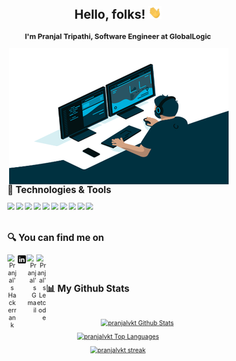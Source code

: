 
<h1 align="center"> Hello, folks! <img src="https://raw.githubusercontent.com/pranjalvkt/pranjalvkt/main/wave.gif" width="30px"></h1>

<h3 align="center">I'm Pranjal Tripathi, Software Engineer at GlobalLogic</h3>

<div align="center">
  <img align="right" alt="GIF" src="https://raw.githubusercontent.com/pranjalvkt/pranjalvkt/main/code.gif" width="500" height="310" />
</div>
<br/>

## 🔧 Technologies & Tools

![](https://img.shields.io/badge/OS-Linux-yellowgreen)
![](https://img.shields.io/badge/OS-Mac-yellowgreen)
![](https://img.shields.io/badge/OS-Windows-yellowgreen)
![](https://img.shields.io/badge/Editor-Atom-yellowgreen)
![](https://img.shields.io/badge/Editor-VS_Code-yellowgreen)
![](https://img.shields.io/badge/Code-ReactJS-yellowgreen)
![](https://img.shields.io/badge/Code-Java-yellowgreen)
![](https://img.shields.io/badge/Code-Java_Script-yellowgreen)
![](https://img.shields.io/badge/Shell-Bash-yellowgreen)
![](https://img.shields.io/badge/GenAI-Github_Copilot-yellowgreen)
<br/>
<br/>
## 🔍 You can find me on
<div align= "right">
<a align="center" href="https://www.hackerrank.com/pranjalvkt">
  <img align="left" alt="Pranjal's Hackerrank" width="22px" src="https://cdn.jsdelivr.net/npm/simple-icons@3.13.0/icons/hackerrank.svg" />
</a>
<a href="https://www.linkedin.com/in/pranjalvkt/">
  <img align="left" alt="Pranjal's LinkedIn" width="22px" src="https://github.com/simple-icons/simple-icons/blob/develop/icons/linkedin.svg" />
</a>
<a href="mailto:pranjalvktripathi@gmail.com">
  <img align="left" alt="Pranjal's Gmail" width="22px" src="https://github.com/simple-icons/simple-icons/blob/develop/icons/gmail.svg" />
</a>
<a href="https://leetcode.com/pranjalvkt/">
  <img align="left" alt="Pranjal's Leetcode" width="22px" src="https://github.com/simple-icons/simple-icons/blob/develop/icons/leetcode.svg" />
</a>
</div>
<br/>
<br/>

## 📊 My Github Stats

  <br/>
  <p align = "center">
    <a href="https://github.com/pranjalvkt/github-readme-stats"><img alt="pranjalvkt Github Stats" src="https://github-readme-stats.vercel.app/api?username=pranjalvkt&show_icons=true&count_private=true&theme=react&hide_border=true&bg_color=0D1117" />
        <br/>
    </a>
    </p>
    <p align = "center">
    <a href="https://github.com/pranjalvkt/github-readme-stats"><img alt="pranjalvkt Top Languages" src="https://github-readme-stats.vercel.app/api/top-langs/?username=pranjalvkt&langs_count=8&count_private=true&layout=compact&theme=react&hide_border=true&bg_color=0D1117" />
    </a>
</p>
  <p align = "center">
    <a href="https://github.com/pranjalvkt/github-readme-streak-stats">
        <img title="🔥 Get streak stats for your profile at git.io/streak-stats" alt="pranjalvkt streak" src="https://github-readme-streak-stats.herokuapp.com/?user=pranjalvkt&theme=black-ice&hide_border=true&stroke=0000&background=060A0CD0"/>
    </a>
  </p>
<br/>



